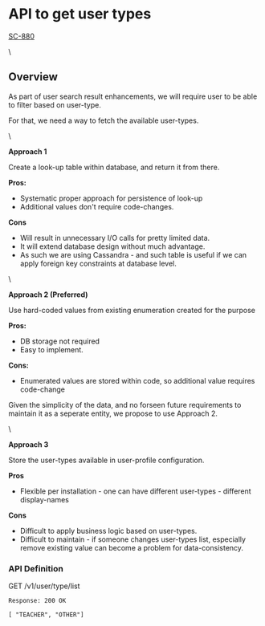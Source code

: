 # API to get user types

[SC-880](https://project-sunbird.atlassian.net/browse/SC-880?src=confmacro)

\


## **Overview** <a href="#apitogetusertypes-overview" id="apitogetusertypes-overview"></a>

As part of user search result enhancements, we will require user to be able to filter based on user-type.

For that, we need a way to fetch the available user-types.

\


**Approach 1**

Create a look-up table within database, and return it from there.

**Pros:**

* Systematic proper approach for persistence of look-up
* Additional values don't require code-changes.

**Cons**

* Will result in unnecessary I/O calls for pretty limited data.
* It will extend database design without much advantage.
* As such we are using Cassandra - and such table is useful if we can apply foreign key constraints at database level.

\


**Approach 2 (Preferred)**

Use hard-coded values from existing enumeration created for the purpose

**Pros:**

* DB storage not required
* Easy to implement.

**Cons:**

* Enumerated values are stored within code, so additional value requires code-change

Given the simplicity of the data, and no forseen future requirements to maintain it as a seperate entity, we propose to use Approach 2.

\


**Approach 3**

Store the user-types available in user-profile configuration.

**Pros**

* Flexible per installation - one can have different user-types - different display-names

**Cons**

* Difficult to apply business logic based on user-types.
* Difficult to maintain - if someone changes user-types list, especially remove existing value can become a problem for data-consistency.

### **API Definition** <a href="#apitogetusertypes-apidefinition" id="apitogetusertypes-apidefinition"></a>

GET /v1/user/type/list

```
Response: 200 OK

[ "TEACHER", "OTHER"]

```
